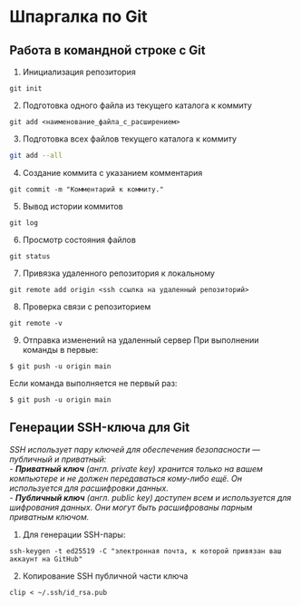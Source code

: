 # Шпаргалка по Git


## Работа в командной строке c Git

1. Инициализация репозитория
```
git init
```

2. Подготовка одного файла из текущего каталога к коммиту  

```
git add <наименование_файла_с_расширением>
```

3. Подготовка всех файлов текущего каталога к коммиту 
```bash
git add --all
```

4. Создание коммита с указанием комментария
```
git commit -m "Комментарий к коммиту."
```

5. Вывод истории коммитов
```
git log
```

6. Просмотр состояния файлов
```
git status
```

7. Привязка удаленного репозитория к локальному
```
git remote add origin <ssh ссылка на удаленный репозиторий>
```

8. Проверка связи с репозиторием
```
git remote -v
```

9. Отправка изменений на удаленный сервер
При выполнении команды в первые:
```
$ git push -u origin main
```

Если команда выполняется не первый раз:
```
$ git push -u origin main
```

## Генерации SSH-ключа для Git
_SSH использует пару ключей для обеспечения безопасности — публичный и приватный:_
_<br>- **Приватный ключ** (англ. private key) хранится только на вашем компьютере и не должен передаваться кому-либо ещё. Он используется для расшифровки данных._
_<br>- **Публичный ключ** (англ. public key) доступен всем и используется для шифрования данных. Они могут быть расшифрованы парным приватным ключом._

1. Для генерации SSH-пары:
```
ssh-keygen -t ed25519 -C "электронная почта, к которой привязан ваш аккаунт на GitHub"
```

2. Копирование SSH публичной части ключа

```
clip < ~/.ssh/id_rsa.pub
```